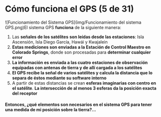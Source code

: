 # Cómo funciona el GPS (5 de 31)

![Funcionamiento del Sistema GPS](img/Funcionamiento del sistema GPS.png)El sistema GPS **funciona** de la siguiente manera:

1.  Las **señales de los satélites** **son leídas desde las estaciones**: Isla Ascensión, Isla Diego García, Hawái y Kwajalein
2.  **Estas mediciones son enviadas a la Estación de Control Maestro en Colorado Springs**, donde son procesadas para **determinar cualquier error**
3.  **La información es enviada a las cuatro estaciones de observación equipadas con antenas de tierra y de allí cargada a los satélites**
4.  **El GPS recibe la señal de varios satélites y calcula la distancia que lo separa de éstos mediante su software interno**
5.  A partir de estas distancias se crean **esferas imaginarias con centro en el satélite**. **La intersección de al menos 3 esferas da la posición exacta del receptor**

#### Entonces, ¿qué elementos son necesarios en el sistema GPS para tener una medida de mi posición sobre la tierra?...